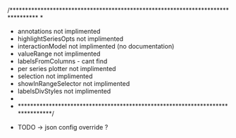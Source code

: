 /*********************************************************************************
 * 
 * annotations not implimented
 * highlightSeriesOpts not implimented
 * interactionModel not implimented (no documentation)
 * valueRange not implimented
 * labelsFromColumns - cant find
 * per series plotter not implimented 
 * selection not implimented
 * showInRangeSelector not implimented
 * labelsDivStyles not implimented
 * 
 * *******************************************************************************/

- TODO -> json config override ?